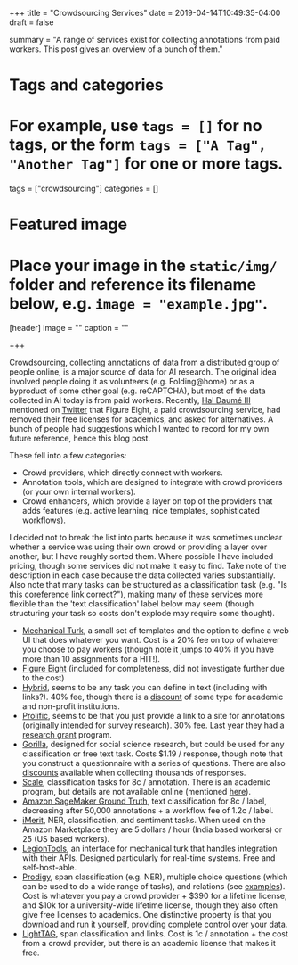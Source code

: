 +++
title = "Crowdsourcing Services"
date = 2019-04-14T10:49:35-04:00
draft = false

summary = "A range of services exist for collecting annotations from paid workers. This post gives an overview of a bunch of them."

# Tags and categories
# For example, use `tags = []` for no tags, or the form `tags = ["A Tag", "Another Tag"]` for one or more tags.
tags = ["crowdsourcing"]
categories = []

# Featured image
# Place your image in the `static/img/` folder and reference its filename below, e.g. `image = "example.jpg"`.
[header]
image = ""
caption = ""

+++

Crowdsourcing, collecting annotations of data from a distributed group of people online, is a major source of data for AI research.
The original idea involved people doing it as volunteers (e.g. Folding@home) or as a byproduct of some other goal (e.g. reCAPTCHA), but most of the data collected in AI today is from paid workers.
Recently, [Hal Daumé III](http://users.umiacs.umd.edu/~hal/) mentioned on [Twitter](https://twitter.com/haldaume3/status/1113889907586535425) that Figure Eight, a paid crowdsourcing service, had removed their free licenses for academics, and asked for alternatives.
A bunch of people had suggestions which I wanted to record for my own future reference, hence this blog post.

These fell into a few categories:

- Crowd providers, which directly connect with workers.
- Annotation tools, which are designed to integrate with crowd providers (or your own internal workers).
- Crowd enhancers, which provide a layer on top of the providers that adds features (e.g. active learning, nice templates, sophisticated workflows).

I decided not to break the list into parts because it was sometimes unclear whether a service was using their own crowd or providing a layer over another, but I have roughly sorted them.
Where possible I have included pricing, though some services did not make it easy to find.
Take note of the description in each case because the data collected varies substantially.
Also note that many tasks can be structured as a classification task (e.g. "Is this coreference link correct?"), making many of these services more flexible than the 'text classification' label below may seem (though structuring your task so costs don't explode may require some thought).

- [Mechanical Turk](https://www.mturk.com/), a small set of templates and the option to define a web UI that does whatever you want. Cost is a 20% fee on top of whatever you choose to pay workers (though note it jumps to 40% if you have more than 10 assignments for a HIT!).
- [Figure Eight](https://www.figure-eight.com/) (included for completeness, did not investigate further due to the cost)
- [Hybrid](http://www.gethybrid.io/), seems to be any task you can define in text (including with links?). 40% fee, though there is a [discount](http://www.gethybrid.io/faq) of some type for academic and non-profit institutions.
- [Prolific](https://prolific.ac/), seems to be that you just provide a link to a site for annotations (originally intended for survey research). 30% fee. Last year they had a [research grant](https://blog.prolific.ac/announcing-2018-junior-grant-winners/) program.
- [Gorilla](https://gorilla.sc/), designed for social science research, but could be used for any classification or free text task. Costs $1.19 / response, though note that you construct a questionnaire with a series of questions. There are also [discounts](https://gorilla.sc/support/reference/subscription-FAQ#subscription-types) available when collecting thousands of responses.
- [Scale](https://scale.ai/), classification tasks for 8c / annotation. There is an academic program, but details are not available online (mentioned [here](https://twitter.com/umbrant/status/1114312024970764290)).
- [Amazon SageMaker Ground Truth](https://aws.amazon.com/sagemaker/groundtruth/), text classification for 8c / label, decreasing after 50,000 annotations + a workflow fee of 1.2c / label.
- [iMerit](https://imerit.net/), NER, classification, and sentiment tasks. When used on the Amazon Marketplace they are 5 dollars / hour (India based workers) or 25 (US based workers).
- [LegionTools](https://www.cromalab.net/LegionTools/), an interface for mechanical turk that handles integration with their APIs. Designed particularly for real-time systems. Free and self-host-able.
- [Prodigy](https://prodi.gy/), span classification (e.g. NER), multiple choice questions (which can be used to do a wide range of tasks), and relations (see [examples](https://prodi.gy/features/)). Cost is whatever you pay a crowd provider + $390 for a lifetime license, and $10k for a university-wide lifetime license, though they also often give free licenses to academics. One distinctive property is that you download and run it yourself, providing complete control over your data.
- [LightTAG](https://www.lighttag.io/), span classification and links. Cost is 1c / annotation + the cost from a crowd provider, but there is an academic license that makes it free.

